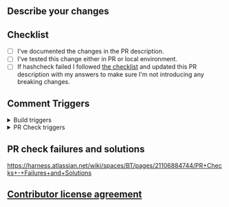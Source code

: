 ## Describe your changes

## Checklist
- [ ] I've documented the changes in the PR description.
- [ ] I've tested this change either in PR or local environment.
- [ ] If hashcheck failed I followed [the checklist](https://harness.atlassian.net/wiki/spaces/DEL/pages/21016838831/PR+Codebasehash+Check+merge+checklist) and updated this PR description with my answers to make sure I'm not introducing any breaking changes.

## Comment Triggers
<details>
  <summary>Build triggers</summary>

- Feature build: `trigger feature-build`
- Immutable delegate `trigger publish-delegate`
</details>

<details>
  <summary>PR Check triggers</summary>

You can run multiple PR check triggers by comma separating them in a single comment. e.g. `trigger ti0, ti1`

- Compile: `trigger compile`
- CodeformatCheckstyle: `trigger checkstylecodeformat`
    - CodeFormat: `trigger codeformat`
    - Checkstyle: `trigger checkstyle`
- MessageMetadata: `trigger messagecheck`
- Recency: `trigger recency`
- BuildNumberMetadata: `trigger buildnum`
- PMD: `trigger pmd`
- Feature Name Check: `trigger featurenamecheck`
- TI-bootstrap: `trigger ti0`
- TI-bootstrap1: `trigger ti1`
- TI-bootstrap2: `trigger ti2`
- TI-bootstrap3: `trigger ti3`
- TI-bootstrap4: `trigger ti4`
- FunctionalTest1: `trigger ft1`
- FunctionalTest2: `trigger ft2`
- CodeBaseHash: `trigger codebasehash`
- CodeFormatCheckstyle: `trigger checkstylecodeformat`
- SonarScan: `trigger ss`
- Trigger all Checks: `trigger smartchecks`
</details>

## PR check failures and solutions
https://harness.atlassian.net/wiki/spaces/BT/pages/21106884744/PR+Checks+-+Failures+and+Solutions


## [Contributor license agreement](https://github.com/harness/harness-core/blob/develop/CONTRIBUTOR_LICENSE_AGREEMENT.md)
